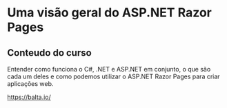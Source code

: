 # Uma visão geral do ASP.NET Razor Pages

## Conteudo do curso

Entender como funciona o C#, .NET e ASP.NET em conjunto, o que são cada um deles e como podemos utilizar o ASP.NET Razor Pages para criar aplicações web.

https://balta.io/